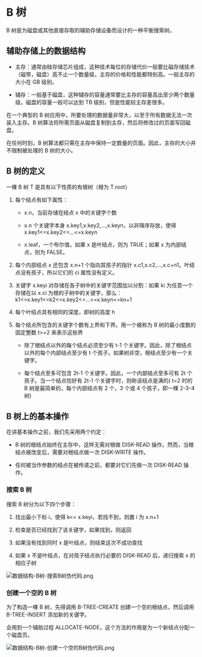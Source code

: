 # B 树

B 树是为磁盘或其他直接存取的辅助存储设备而设计的一种平衡搜索树。

## 辅助存储上的数据结构

- 主存：通常由硅存储芯片组成，这种技术每位的存储代价一般要比磁存储技术（磁带，磁盘）高不止一个数量级，主存的价格和性能都特别高。一般主存的大小在 GB 级别。

- 辅存：一般基于磁盘，这种辅存的容量通常要比主存的容量高出至少两个数量级。磁盘的容量一般可以达到 TB 级别，但是性能较主存差很多。

在一个典型的 B 树应用中，所要处理的数据量非常大，以至于所有数据无法一次装入主存。B 树算法将所需页面从磁盘复制到主存，然后将修改过的页面写回磁盘。

在任何时刻，B 树算法都只需在主存中保持一定数量的页面。因此，主存的大小并不限制被处理的 B 树的大小。

## B 树的定义

一棵 B 树 T 是具有以下性质的有根树（根为 T.root）

1. 每个结点有如下属性：

    - x.n，当前存储在结点 x 中的关键字个数

    - x.n 个关键字本身 x.key1,x.key2,...,x.keyn，以非降序存放，使得 x.key1<=x.key2<=...<=x.keyn

    - x.leaf，一个布尔值，如果 x 是叶结点，则为 TRUE；如果 x 为内部结点，则为 FALSE。

2. 每个内部结点 x 还包含 x.n+1 个指向其孩子的指针 x.c1,x.c2,...,x.c+n1。叶结点没有孩子，所以它们的 ci 属性没有定义。

3. 关键字 x.keyi 对存储在各子树中的关键字范围加以分割：如果 ki 为任意一个存储在以 x.ci 为根的子树中的关键字，那么：k1<=x.key1<=k2<=x.key2<=...<=x.keyn<=kn+1

4. 每个叶结点具有相同的深度，即树的高度 h

5. 每个结点所包含的关键字个数有上界和下界。用一个被称为 B 树的最小度数的固定整数 t>=2 来表示这些界

    - 除了根结点以外的每个结点必须至少有 t-1 个关键字。因此，除了根结点以外的每个内部结点至少有 t 个孩子。如果树非空，根结点至少有一个关键字。

    - 每个结点至多可包含 2t-1 个关键字。因此，一个内部结点至多可有 2t 个孩子。当一个结点恰好有 2t-1 个关键字时，则称该结点是满的( t=2 时的 B 树是最简单的，每个内部结点有 2 个，3 个或 4 个孩子，即一棵
      2-3-4 树)

## B 树上的基本操作

在讲基本操作之前，我们先采用两个约定：

- B 树的根结点始终在主存中，这样无需对根做 DISK-READ 操作。然而，当根结点被改变后，需要对根结点做一次 DISK-WRITE 操作。

- 任何被当作参数的结点在被传递之前，都要对它们先做一次 DISK-READ 操作。

### 搜索 B 树

搜索 B 树分为以下四个步骤：

1. 找出最小下标 i，使得 k<= x.keyi，若找不到，则置 i 为 x.n+1

2. 检查是否已经找到了该关键字，如果找到，则返回

3. 如果没有找到同时 x 是叶结点，则结束这次不成功查找

4. 如果 x 不是叶结点，在对孩子结点执行必要的 DISK-READ 后，递归搜索 x 的相应子树

![数据结构-B树-搜索B树伪代码.png](https://cnymw.github.io/GolangStudy/docs/img/数据结构-B树-搜索B树伪代码.png)

### 创建一个空的 B 树

为了构造一棵 B 树，先得调用 B-TREE-CREATE 创建一个空的根结点，然后调用 B-TREE-INSERT 添加新的关键字。

会用到一个辅助过程 ALLOCATE-NODE，这个方法的作用是为一个新结点分配一个磁盘页。

![数据结构-B树-创建一个空的B树伪代码.png](https://cnymw.github.io/GolangStudy/docs/img/数据结构-B树-创建一个空的B树伪代码.png)
